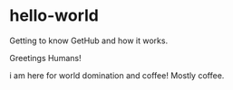 # hello-world
Getting to know GetHub and how it works.

Greetings Humans!

i am here for world domination and coffee! Mostly coffee.

